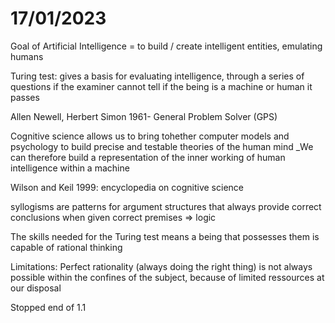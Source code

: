 # 17/01/2023

Goal of Artificial Intelligence = to build / create intelligent entities, emulating humans

Turing test: gives a basis for evaluating intelligence, through a series of questions if the examiner cannot tell if the being is a machine or human it passes

Allen Newell, Herbert Simon 1961- General Problem Solver (GPS)

Cognitive science allows us to bring tohether computer models and psychology to build precise and testable theories of the human mind
	_We can therefore build a representation of the inner working of human intelligence within a machine

Wilson and Keil 1999: encyclopedia on cognitive science

syllogisms are patterns for argument structures that always provide correct conclusions when given correct premises => logic

The skills needed for the Turing test means a being that possesses them is capable of rational thinking

Limitations: Perfect rationality (always doing the right thing) is not always possible within the confines of the subject, because of limited ressources at our disposal

Stopped end of 1.1